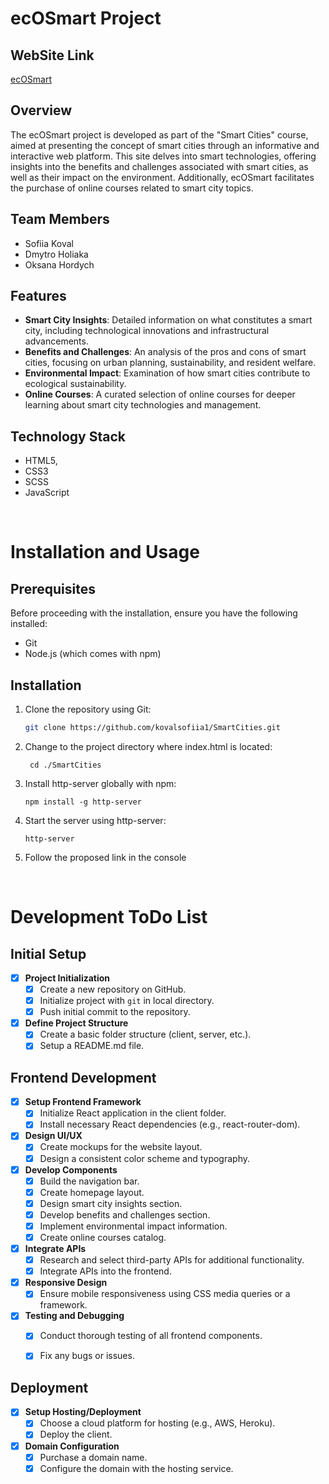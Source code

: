 # ecOSmart Project

## WebSite Link

[ecOSmart](http://ecosmart.kesug.com/)


## Overview
The ecOSmart project is developed as part of the "Smart Cities" course, aimed at presenting the concept of smart cities through an informative and interactive web platform. This site delves into smart technologies, offering insights into the benefits and challenges associated with smart cities, as well as their impact on the environment. Additionally, ecOSmart facilitates the purchase of online courses related to smart city topics.

## Team Members
- Sofiia Koval
- Dmytro Holiaka
- Oksana Hordych

## Features
- **Smart City Insights**: Detailed information on what constitutes a smart city, including technological innovations and infrastructural advancements.
- **Benefits and Challenges**: An analysis of the pros and cons of smart cities, focusing on urban planning, sustainability, and resident welfare.
- **Environmental Impact**: Examination of how smart cities contribute to ecological sustainability.
- **Online Courses**: A curated selection of online courses for deeper learning about smart city technologies and management.

## Technology Stack
- HTML5, 
- CSS3
- SCSS
- JavaScript

<br>

# Installation and Usage

## Prerequisites

Before proceeding with the installation, ensure you have the following installed:
- Git
- Node.js (which comes with npm)

## Installation

1. Clone the repository using Git:
   ```bash
   git clone https://github.com/kovalsofiia1/SmartCities.git
   ```

2. Change to the project directory where index.html is located:		
	```
	 cd ./SmartCities
	```

3. Install http-server globally with npm:
	```
	npm install -g http-server
	```

4.  Start the server using http-server:
	```
	http-server
	```

5. Follow the proposed link in the console

<br>

# Development ToDo List

## Initial Setup

- [x] **Project Initialization**
  - [x] Create a new repository on GitHub.
  - [x] Initialize project with `git` in local directory.
  - [x] Push initial commit to the repository.

- [x] **Define Project Structure**
  - [x] Create a basic folder structure (client, server, etc.).
  - [x] Setup a README.md file.

## Frontend Development

- [x] **Setup Frontend Framework**
  - [x] Initialize React application in the client folder.
  - [x] Install necessary React dependencies (e.g., react-router-dom).

- [x] **Design UI/UX**
  - [x] Create mockups for the website layout.
  - [x] Design a consistent color scheme and typography.

- [x] **Develop Components**
  - [x] Build the navigation bar.
  - [x] Create homepage layout.
  - [x] Design smart city insights section.
  - [x] Develop benefits and challenges section.
  - [x] Implement environmental impact information.
  - [x] Create online courses catalog.

- [x] **Integrate APIs**
  - [x] Research and select third-party APIs for additional functionality.
  - [x] Integrate APIs into the frontend.

- [x] **Responsive Design**
  - [x] Ensure mobile responsiveness using CSS media queries or a framework.

- [x] **Testing and Debugging**
  - [x] Conduct thorough testing of all frontend components.
  - [x] Fix any bugs or issues.


## Deployment

- [x] **Setup Hosting/Deployment**
  - [x] Choose a cloud platform for hosting (e.g., AWS, Heroku).
  - [x] Deploy the client.

- [x] **Domain Configuration**
  - [x] Purchase a domain name.
  - [x] Configure the domain with the hosting service.
